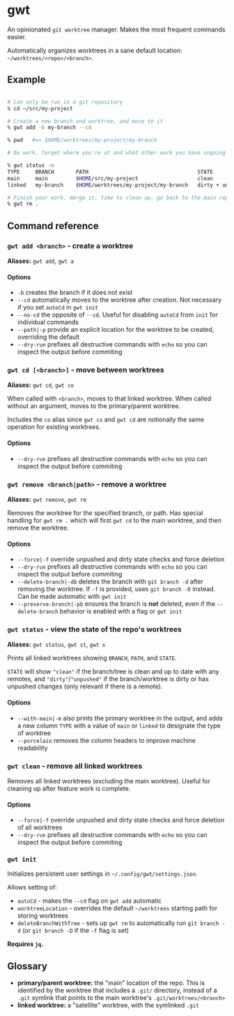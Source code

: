 # gwt

An opinionated `git worktree` manager. Makes the most frequent commands easier.

Automatically organizes worktrees in a sane default location: `~/worktrees/<repo>/<branch>`.

## Example

```zsh

# Can only be run in a git repository
% cd ~/src/my-project

# Create a new branch and worktree, and move to it
% gwt add -b my-branch --cd

% pwd   #=> $HOME/worktrees/my-project/my-branch

# Do work, forget where you're at and what other work you have ongoing

% gwt status -m
TYPE     BRANCH       PATH                                   STATE
main     main         $HOME/src/my-project                   clean
linked   my-branch    $HOME/worktrees/my-project/my-branch   dirty + unpushed

# Finish your work, merge it, time to clean up, go back to the main repo
% gwt rm .

```

## Command reference

### `gwt add <branch>` - create a worktree

**Aliases:** `gwt add`, `gwt a`

#### Options

- `-b` creates the branch if it does not exist
- `--cd` automatically moves to the worktree after creation. Not necessary if you set `autoCd` in `gwt init`
- `--no-cd` the opposite of `--cd`. Useful for disabling `autoCd` from `init` for individual commands
- `--path|-p` provide an explicit location for the worktree to be created, overriding the default
- `--dry-run` prefixes all destructive commands with `echo` so you can inspect the output before commiting

### `gwt cd [<branch>]` - move between worktrees

**Aliases:** `gwt cd`, `gwt co`

When called with `<branch>`, moves to that linked worktree. When called without an argument, moves to the primary/parent
worktree.

Includes the `co` alias since `gwt co` and `gwt cd` are notionally the same operation for existing worktrees.

#### Options

- `--dry-run` prefixes all destructive commands with `echo` so you can inspect the output before commiting

### `gwt remove <branch|path>` - remove a worktree

**Aliases:** `gwt remove`, `gwt rm`

Removes the worktree for the specified branch, or path. Has special handling for `gwt rm .` which will first `gwt cd` to
the main worktree, and then remove the worktree.

#### Options

- `--force|-f` override unpushed and dirty state checks and force deletion
- `--dry-run` prefixes all destructive commands with `echo` so you can inspect the output before commiting
- `--delete-branch|-db` deletes the branch with `git branch -d` after removing the worktree. If `-f` is provided, uses `git branch -D` instead. Can be made automatic with `gwt init`
- `--preserve-branch|-pb` ensures the branch is **not** deleted, even if the `--delete-branch` behavior is enabled with a flag or
  `gwt init`

### `gwt status` - view the state of the repo's worktrees

**Aliases:** `gwt status`, `gwt st`, `gwt s`

Prints all linked worktrees showing `BRANCH`, `PATH`, and `STATE`.

`STATE` will show `"clean"` if the branch/tree is clean and up to date with any remotes, and `"dirty"`/`"unpushed"`  if
the branch/worktree is dirty or has unpushed changes (only relevant if there is a remote).

#### Options

- `--with-main|-m` also prints the primary worktree in the output, and adds a new column `TYPE` with a value of `main` or `linked` to designate the type of worktree
- `--porcelain` removes the column headers to improve machine readability

### `gwt clean` - remove all linked worktrees

Removes all linked worktrees (excluding the main worktree). Useful for cleaning up after feature work is complete.

#### Options

- `--force|-f` override unpushed and dirty state checks and force deletion of all worktrees
- `--dry-run` prefixes all destructive commands with `echo` so you can inspect the output before commiting

### `gwt init`

Initializes persistent user settings in `~/.config/gwt/settings.json`.

Allows setting of:

- `autoCd` - makes the `--cd` flag on `gwt add` automatic
- `worktreeLocation` - overrides the default `~/worktrees` starting path for storing worktrees
- `deleteBranchWithTree` - sets up `gwt rm` to automatically run `git branch -d` (or `git branch -D` if the `-f` flag is set)

**Requires `jq`.**

## Glossary

- **primary/parent worktree:** the "main" location of the repo. This is identified by the worktree that includes a `.git/` directory, instead of a `.git` symlink that points to the main worktree's `.git/worktrees/<branch>`
- **linked worktree:** a "satellite" worktree, with the symlinked `.git`


